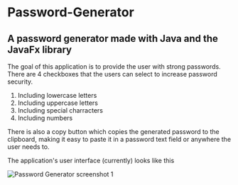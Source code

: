 # Password-Generator
## A password generator made with Java and the JavaFx library

The goal of this application is to provide the user with strong passwords. There are 4 checkboxes that the users can select to increase password security.

1. Including lowercase letters
2. Including uppercase letters
3. Including special charracters
4. Including numbers

There is also a copy button which copies the generated password to the clipboard, making it easy to paste it in a password text field or anywhere the user needs to.

The application's user interface (currently) looks like this

![Password Generator screenshot 1](https://user-images.githubusercontent.com/95366089/205283512-bfb958b4-c6db-440d-86d6-4ce2bfeb1179.png)
